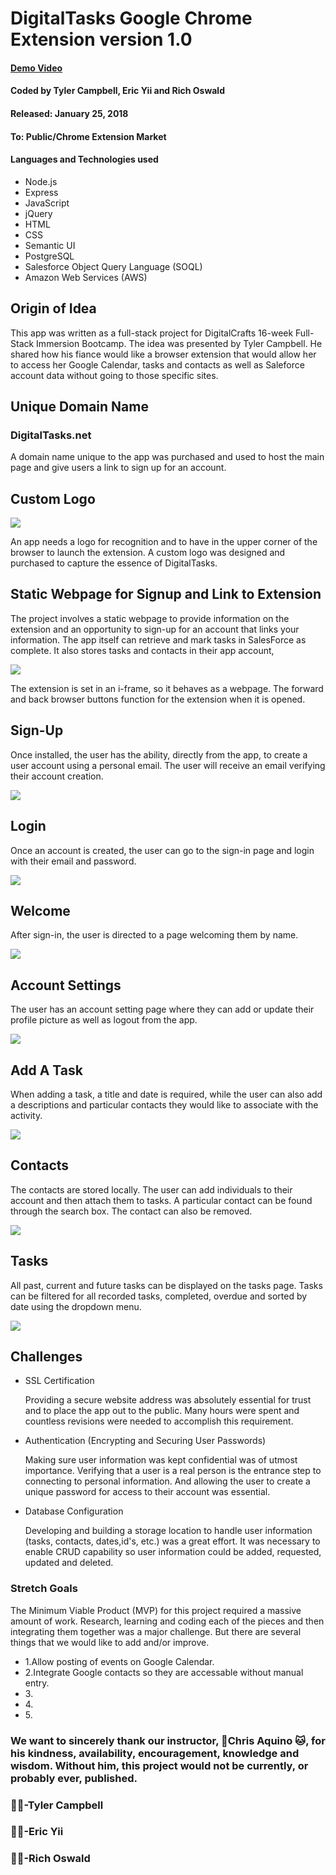 <h1>DigitalTasks Google Chrome Extension version 1.0</h1>
<h4><a href="https://www.youtube.com/watch?v=5DAdvmZHA74&t=99s" target="_blank">Demo Video</a></h4>
<h4>Coded by Tyler Campbell, Eric Yii and Rich Oswald</h4>
<h4>Released: January 25, 2018</h4>
<h4>To: Public/Chrome Extension Market</h4>
<h4>Languages and Technologies used</h4>
<ul>
<li>Node.js</li>
<li>Express</li>
<li>JavaScript</li>
<li>jQuery</li>
<li>HTML</li>
<li>CSS</li>
<li>Semantic UI</li>
<li>PostgreSQL</li>
<li>Salesforce Object Query Language (SOQL)</li>
<li>Amazon Web Services (AWS)</li>
</ul>
<h2>Origin of Idea</h2>
<p>This app was written as a full-stack project for DigitalCrafts 16-week Full-Stack Immersion Bootcamp. The idea was presented by Tyler Campbell. He shared how his fiance would like a browser extension that would allow her to access her Google Calendar, tasks and contacts as well as Saleforce account data without going to those specific sites.</p>
<h2>Unique Domain Name</h2>
<h3>DigitalTasks.net</h3>
<p>A domain name unique to the app was purchased and used to host the main page and give users a link to sign up for an account.</p>
<h2>Custom Logo</h2>
<img src="/screenshots/logo.png">
<p>An app needs a logo for recognition and to have in the upper corner of the browser to launch the extension. A custom logo was designed and purchased to capture the essence of DigitalTasks.</p>

<h2>Static Webpage for Signup and Link to Extension</h2>

 The project involves a static webpage to provide information on the extension and an opportunity to sign-up for an account that links your information. The app itself can retrieve and mark tasks in SalesForce as complete. It also stores tasks and contacts in their app account,</p>
<img src="/screenshots/digitaltasks_webpage.png">

<p>The extension is set in an i-frame, so it behaves as a webpage. The forward and back browser buttons function for the extension when it is opened.
<h2>Sign-Up</h2>
<p>Once installed, the user has the ability, directly from the app, to create a user account using a personal email. The user will receive an email verifying their account creation.</p>
<img src="/screenshots/sign-up.png">
<h2>Login</h2>
<p>Once an account is created, the user can go to the sign-in page and login with their email and password.</p>
<img src="/screenshots/login.png">
<h2>Welcome</h2>
<p>After sign-in, the user is directed to a page welcoming them by name.</p>
<img src="/screenshots/welcome.png">
<h2>Account Settings</h2>
<p>The user has an account setting page where they can add or update their profile picture as well as logout from the app.</p>
<img src="/screenshots/account-settings.png">
<h2>Add A Task</h2>
<p>When adding a task, a title and date is required, while the user can also add a descriptions and particular contacts they would like to associate with the activity.</p>
<img src="/screenshots/add-task.png">
<h2>Contacts</h2>
<p>The contacts are stored locally. The user can add individuals to their account and then attach them to tasks. A particular contact can be found through the search box. The contact can also be removed.</p>
<img src="/screenshots/contacts.png">
<h2>Tasks</h2>
<p>All past, current and future tasks can be displayed on the tasks page. Tasks can be filtered for all recorded tasks, completed, overdue and sorted by date using the dropdown menu.</p>
<img src="/screenshots/task-page.png">


<h2>Challenges</h2>
<ul>
    <li>SSL Certification</li>
    <p>Providing a secure website address was absolutely essential for trust and to place the app out to the public. Many hours were spent and countless revisions were needed to accomplish this requirement.</p>
    <li>Authentication (Encrypting and Securing User Passwords)</li>
    <p> Making sure user information was kept confidential was of utmost importance. Verifying that a user is a real person is the entrance step to connecting to personal information. And allowing the user to create a unique password for access to their account was essential.</p>
    <li>Database Configuration</li>
    <p>Developing and building a storage location to handle user information (tasks, contacts, dates,id's, etc.) was a great effort. It was necessary to enable CRUD capability so user information could be added, requested, updated and deleted.</p>
</ul>  
<h3>Stretch Goals</h3>
<p>The Minimum Viable Product (MVP) for this project required a massive amount of work.  Research, learning and coding each of the pieces and then integrating them together was a major challenge. But there are several things that we would like to add and/or improve.</p>
<ul>
<li>1.Allow posting of events on Google Calendar.</li>
<li>2.Integrate Google contacts so they are accessable without manual entry.</li>
<li>3.</li>
<li>4.</li>
<li>5.</li>
</ul>

<h3>We want to sincerely thank our instructor, 🏓Chris Aquino 🐱, for his kindness, availability, encouragement, knowledge and wisdom. Without him, this project would not be currently, or probably ever, published.</p>

<h3>👏🏻-Tyler Campbell</h3>
<h3>👏🏻-Eric Yii</h3>
<h3>👏🏻-Rich Oswald</h3>